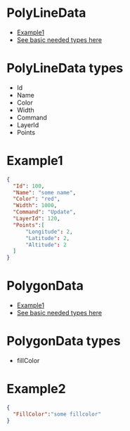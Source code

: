 # PolyLineData

- [Example1](#example)
- [See basic needed types here](#json-basic-types)

# PolyLineData types

* Id
* Name
* Color
* Width
* Command
* LayerId
* Points

# Example1

```JSON
{
  "Id": 100,
  "Name": "some name",
  "Color": "red",
  "Width": 1000,
  "Command": "Update",
  "LayerId": 120,
  "Points":[
      "Longitude": 2,
      "Latitude": 2,
      "Altitude": 2
  ]
}
```

# PolygonData

- [Example1](#example)
- [See basic needed types here](#json-basic-types)

# PolygonData types

* fillColor

# Example2

```JSON
{
  "FillColor":"some fillcolor"
}
```

